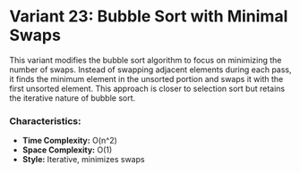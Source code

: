 # Variant 23: Bubble Sort with Minimal Swaps

This variant modifies the bubble sort algorithm to focus on minimizing the number of swaps. Instead of swapping adjacent elements during each pass, it finds the minimum element in the unsorted portion and swaps it with the first unsorted element. This approach is closer to selection sort but retains the iterative nature of bubble sort.

### Characteristics:
- **Time Complexity:** O(n^2)
- **Space Complexity:** O(1)
- **Style:** Iterative, minimizes swaps
